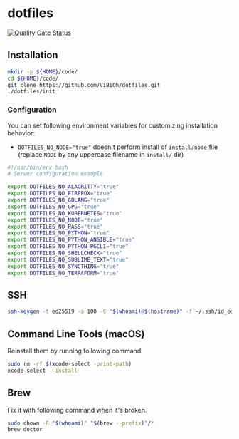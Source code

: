 # dotfiles

[![Quality Gate Status](https://sonarcloud.io/api/project_badges/measure?project=ViBiOh_dotfiles&metric=alert_status)](https://sonarcloud.io/dashboard?id=ViBiOh_dotfiles)

## Installation

```bash
mkdir -p ${HOME}/code/
cd ${HOME}/code/
git clone https://github.com/ViBiOh/dotfiles.git
./dotfiles/init
```

### Configuration

You can set following environment variables for customizing installation behavior:

* `DOTFILES_NO_NODE="true"` doesn't perform install of `install/node` file (replace `NODE` by any uppercase filename in `install/` dir)

```bash
#!/usr/bin/env bash
# Server configuration example

export DOTFILES_NO_ALACRITTY="true"
export DOTFILES_NO_FIREFOX="true"
export DOTFILES_NO_GOLANG="true"
export DOTFILES_NO_GPG="true"
export DOTFILES_NO_KUBERNETES="true"
export DOTFILES_NO_NODE="true"
export DOTFILES_NO_PASS="true"
export DOTFILES_NO_PYTHON="true"
export DOTFILES_NO_PYTHON_ANSIBLE="true"
export DOTFILES_NO_PYTHON_PGCLI="true"
export DOTFILES_NO_SHELLCHECK="true"
export DOTFILES_NO_SUBLIME_TEXT="true"
export DOTFILES_NO_SYNCTHING="true"
export DOTFILES_NO_TERRAFORM="true"
```

## SSH

```bash
ssh-keygen -t ed25519 -a 100 -C "$(whoami)@$(hostname)" -f ~/.ssh/id_ed25519
```

## Command Line Tools (macOS)

Reinstall them by running following command:

```bash
sudo rm -rf $(xcode-select -print-path)
xcode-select --install
```

## Brew

Fix it with following command when it's broken.

```bash
sudo chown -R "$(whoami)" "$(brew --prefix)"/*
brew doctor
```
